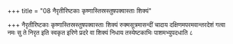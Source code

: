 +++
title = "08 नैरृतीरिष्टकाः कृष्णास्तिस्रस्तुषपक्वास्ताः शिक्यं"

+++
नैरृतीरिष्टकाः कृष्णास्तिस्रस्तुषपक्वास्ताः शिक्यं रुक्मसूत्रमासन्दीं चादाय दक्षिणमपरमवान्तरदेशं गत्वा नमः सु ते निरृत इति स्वकृत इरिणे प्रदरे वा शिक्यं निधाय तस्येष्टकाभिः पाशमभ्युपदधाति ८